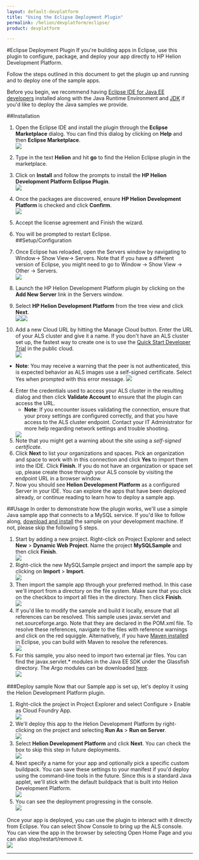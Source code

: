 ```yaml
---
layout: default-devplatform
title: "Using the Eclipse Deployment Plugin"
permalink: /helion/devplatform/eclipse/
product: devplatform

---
```

<!--PUBLISHED-->
#Eclipse Deployment Plugin
If you're building apps in Eclipse, use this plugin to configure, package, and deploy your app directly to HP Helion Development Platform.

Follow the steps outlined in this document to get the plugin up and running and to deploy one of the sample apps.

Before you begin, we recommend having [Eclipse IDE for Java EE developers](https://www.eclipse.org/downloads/packages/eclipse-ide-java-ee-developers/lunasr1) installed along with the Java Runtime Environment and [JDK](http://www.oracle.com/technetwork/java/javase/downloads/jdk8-downloads-2133151.html) if you'd like to deploy the Java samples we provide.

##Installation

1. Open the Eclipse IDE and install the plugin through the **Eclipse Marketplace** dialog.  You can find this dialog by clicking on **Help** and then **Eclipse Marketplace**.<br><img src="media/eclipseA.png"/>
2. Type in the text **Helion** and hit **go** to find the Helion Eclipse plugin in the marketplace.
3. Click on **Install** and follow the prompts to install the **HP Helion Development Platform Eclipse Plugin**.<br><img src="media/eclipse2.png"/>
4. Once the packages are discovered, ensure **HP Helion Development Platform** is checked and click **Confirm**.<br><img src="media/eclipse3.png"/>
3. Accept the license agreement and Finish the wizard.
4. You will be prompted to restart Eclipse.  
##Setup/Configuration

1. Once Eclipse has reloaded, open the Servers window by navigating to Window-> Show View-> Servers. Note that if you have a different version of Eclipse, you might need to go to Window -> Show View -> Other -> Servers.<br><img src="media/eclipse4.png"/>
2. Launch the HP Helion Development Platform plugin by clicking on the **Add New Server** link in the Servers window.  
2. Select **HP Helion Development Platform** from the tree view and click **Next**.<br><img src="media/eclipse5.png"/><img src="media/eclipse6.png"/>
3. Add a new Cloud URL by hitting the Manage Cloud button.  Enter the URL of your ALS cluster and give it a name. If you don't have an ALS cluster set up, the fastest way to create one is to use the [Quick Start Developer Trial](/helion/devplatform/ALS-developer-trial-quick-start/) in the public cloud.<br><img src="media/eclipse7.png"/>
- **Note**: You may receive a warning that the peer is not authenticated, this is expected behavior as ALS images use a self-signed certificate. Select Yes when prompted with this error message.
	<img src="media/eclipse8.png"/>
4. Enter the credentials used to access your ALS cluster in the resulting dialog and then click **Validate Account** to ensure that the plugin can access the URL.
	- **Note**: If you encounter issues validating the connection, ensure that your proxy settings are configured correctly, and that you have access to the ALS cluster endpoint. Contact your IT Administrator for more help regarding network settings and trouble shooting.
  	<img src="media/eclipse8.png"/>
6. Note that you might get a warning about the site using a *self-signed certificate*.
6. Click **Next** to list your organizations and spaces. Pick an organization and space to work with in this connection and click **Yes** to import them into the IDE.  Click **Finish**.  If you do not have an organization or space set up, please create those through your ALS console by visiting the endpoint URL in a browser window.
6. Now you should see **Helion Development Platform** as a configured Server in your IDE.  You can explore the apps that have been deployed already, or continue reading to learn how to deploy a sample app.

##Usage
In order to demonstrate how the plugin works, we'll use a simple Java sample app that connects to a MySQL service.  If you'd like to follow along, [download and install](https://github.com/HelionDevPlatform/helion-mysql-java) the sample on your development machine.  If not, please skip the following 5 steps.

1. Start by adding a new project. Right-click on Project Explorer and select **New** > **Dynamic Web Project**. Name the project **MySQLSample** and then click **Finish**.<br><img src="media/eclipse9.png"/>
3. Right-click the new MySQLSample project and import the sample app by clicking on **Import** > **Import**.<br><img src="media/eclipse10.png"/>
4. Then import the sample app through your preferred method.  In this case we'll import from a directory on the file system.  Make sure that you click on the checkbox to import all files in the directory. Then click **Finish**.<br><img src="media/eclipse11.png"/>
5. If you'd like to modify the sample and build it locally, ensure that all references can be resolved.  This sample uses javax.servlet and net.sourceforge.argo.  Note that they are declared in the POM.xml file.  To resolve these references, navigate to the files with reference warnings and click on the red squiggle.  Alternatively, if you have [Maven installed](http://www.eclipse.org/m2e) in Eclipse, you can build with Maven to resolve the references.<br><img src="media/eclipse12.png"/>
6. For this sample, you also need to import two external jar files.  You can find the javax.servlet.* modules in the Java EE SDK under the Glassfish directory.  The Argo modules can be downloaded [here](http://argo.sourceforge.net/downloads.html).<br><img src="media/eclipse13.png"/>

###Deploy sample
Now that our Sample app is set up, let's deploy it using the Helion Development Platform plugin.  

1. Right-click the project in Project Explorer and select Configure > Enable as Cloud Foundry App.<br><img src="media/eclipse14.png"/>
2. We'll deploy this app to the Helion Development Platform by right-clicking on the project and selecting **Run As** > **Run on Server**.<br><img src="media/eclipse15.png"/>
2. Select **Helion Development Platform** and click **Next**.  You can check the box to skip this step in future deployments.<br><img src="media/eclipse16.png"/>
3. Next specify a name for your app and optionally pick a specific custom buildpack.  You can save these settings to your manifest if you'd deploy using the command-line tools in the future.  Since this is a standard Java applet, we'll stick with the default buildpack that is built into Helion Development Platform.<br><img src="media/eclipse17.png"/>
4. You can see the deployment progressing in the console.<br><img src="media/eclipse18.png"/>

Once your app is deployed, you can use the plugin to interact with it directly from Eclipse.  You can select Show Console to bring up the ALS console.  You can view the app in the browser by selecting Open Home Page and you can also stop/restart/remove it.<br><img src="media/eclipse19.png"/>

----
